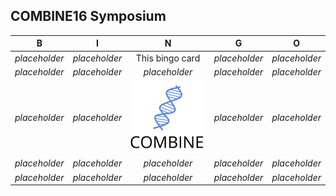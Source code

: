 ## COMBINE16 Symposium

| B                | I                       | N              | G             | O                    |  
| :-----------:    | :-------------:         | :-------------:                                         | :-------------:                                     | :-------------:      |  
| *placeholder* |   *placeholder*               |        This bingo card                             |   *placeholder*       |  *placeholder*|
| *placeholder*    | *placeholder* |        *placeholder*        |   *placeholder*     |     *placeholder*           |  
|  *placeholder*       |    *placeholder* | <a href="http://www.combine.org.au"><img src="combine.png"></a> | *placeholder*       | *placeholder*  |  
| *placeholder*    |     *placeholder*     |        *placeholder*            |   *placeholder*   |      *placeholder*       |  
|  *placeholder*     |  *placeholder*    |   *placeholder* |  *placeholder*   |    *placeholder* |  
